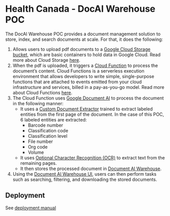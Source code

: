 # Health Canada - DocAI Warehouse POC

The DocAI Warehouse POC provides a document management solution to store, index, and search documents at scale. For that, it does the following:

1. Allows users to upload pdf documents to a [Google Cloud Storage bucket](https://cloud.google.com/storage/docs/buckets), which are basic containers to hold data in Google Cloud. Read more about Cloud Storage [here](https://cloud.google.com/storage/docs/introduction).
1. When the pdf is uploaded, it triggers a [Cloud Function](https://cloud.google.com/functions) to process the document’s content. Cloud Functions is a serverless execution environment that allows developers to write simple, single-purpose functions that are attached to events emitted from your cloud infrastructure and services, billed in a pay-as-you-go model. Read more about Cloud Functions [here](https://cloud.google.com/functions/docs/concepts/overview).
1. The Cloud Function uses [Google Document AI](https://cloud.google.com/document-ai) to process the document in the following manner:
    * It uses a [Custom Document Extractor](https://cloud.google.com/document-ai/docs/workbench/build-custom-processor) trained to extract labeled entities from the first page of the document. In the case of this POC, 6 labeled entities are extracted:
        * Barcode number
        * Classification code
        * Classification level
        * File number
        * Org code
        * Volume
    * It uses [Optional Character Recognition (OCR)](https://cloud.google.com/document-ai/docs/overview#dai-processors) to extract text from the remaining pages.
    * It then stores the processed document in [Document AI Warehouse](https://cloud.google.com/document-ai-warehouse).
1. Using the [Document AI Warehouse UI](https://cloud.google.com/document-warehouse/docs/administer-warehouse), users can then perform tasks such as searching, filtering, and downloading the stored documents.

## Deployment

See [deployment manual](./docs/deployment.md)